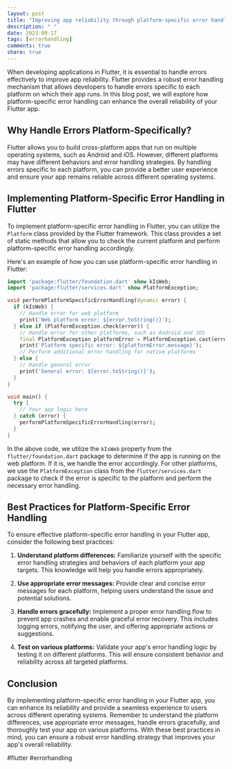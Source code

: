 ```yaml
---
layout: post
title: "Improving app reliability through platform-specific error handling in Flutter."
description: " "
date: 2023-09-17
tags: [errorhandling]
comments: true
share: true
---
```


When developing applications in Flutter, it is essential to handle errors effectively to improve app reliability. Flutter provides a robust error handling mechanism that allows developers to handle errors specific to each platform on which their app runs. In this blog post, we will explore how platform-specific error handling can enhance the overall reliability of your Flutter app.

## Why Handle Errors Platform-Specifically?

Flutter allows you to build cross-platform apps that run on multiple operating systems, such as Android and iOS. However, different platforms may have different behaviors and error handling strategies. By handling errors specific to each platform, you can provide a better user experience and ensure your app remains reliable across different operating systems.

## Implementing Platform-Specific Error Handling in Flutter

To implement platform-specific error handling in Flutter, you can utilize the `Platform` class provided by the Flutter framework. This class provides a set of static methods that allow you to check the current platform and perform platform-specific error handling accordingly.

Here's an example of how you can use platform-specific error handling in Flutter:

```dart
import 'package:flutter/foundation.dart' show kIsWeb;
import 'package:flutter/services.dart' show PlatformException;

void performPlatformSpecificErrorHandling(dynamic error) {
  if (kIsWeb) {
    // Handle error for web platform
    print('Web platform error: ${error.toString()}');
  } else if (PlatformException.check(error)) {
    // Handle error for other platforms, such as Android and iOS
    final PlatformException platformError = PlatformException.cast(error);
    print('Platform specific error: ${platformError.message}');
    // Perform additional error handling for native platforms
  } else {
    // Handle general error
    print('General error: ${error.toString()}');
  }
}

void main() {
  try {
    // Your app logic here
  } catch (error) {
    performPlatformSpecificErrorHandling(error);
  }
}
```

In the above code, we utilize the `kIsWeb` property from the `flutter/foundation.dart` package to determine if the app is running on the web platform. If it is, we handle the error accordingly. For other platforms, we use the `PlatformException` class from the `flutter/services.dart` package to check if the error is specific to the platform and perform the necessary error handling.

## Best Practices for Platform-Specific Error Handling

To ensure effective platform-specific error handling in your Flutter app, consider the following best practices:

1. **Understand platform differences:** Familiarize yourself with the specific error handling strategies and behaviors of each platform your app targets. This knowledge will help you handle errors appropriately.

2. **Use appropriate error messages:** Provide clear and concise error messages for each platform, helping users understand the issue and potential solutions.

3. **Handle errors gracefully:** Implement a proper error handling flow to prevent app crashes and enable graceful error recovery. This includes logging errors, notifying the user, and offering appropriate actions or suggestions.

4. **Test on various platforms:** Validate your app's error handling logic by testing it on different platforms. This will ensure consistent behavior and reliability across all targeted platforms.

## Conclusion

By implementing platform-specific error handling in your Flutter app, you can enhance its reliability and provide a seamless experience to users across different operating systems. Remember to understand the platform differences, use appropriate error messages, handle errors gracefully, and thoroughly test your app on various platforms. With these best practices in mind, you can ensure a robust error handling strategy that improves your app's overall reliability.

#flutter #errorhandling